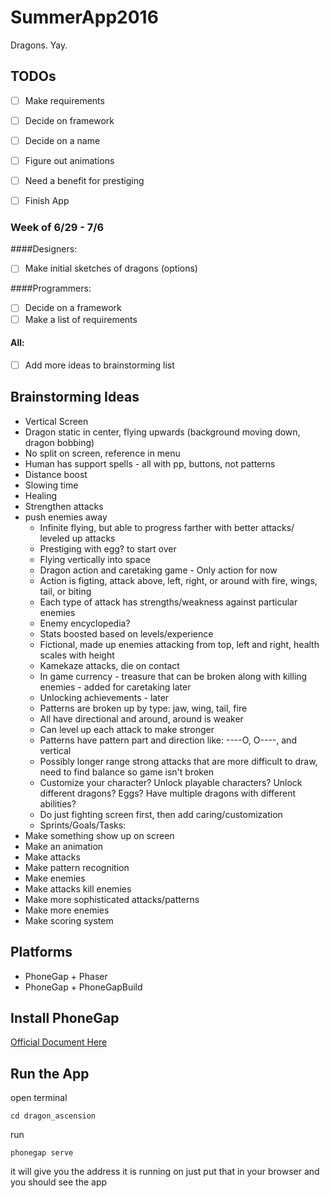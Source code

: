 # SummerApp2016
Dragons. Yay.

## TODOs
  - [ ] Make requirements  
  - [ ] Decide on framework  
  - [ ] Decide on a name 
  - [ ] Figure out animations
  - [ ] Need a benefit for prestiging
  - [ ] Finish App  
 
 
### Week of 6/29 - 7/6


####Designers:   
 - [ ] Make initial sketches of dragons (options) 
 
####Programmers:   
 - [ ] Decide on a framework 
 - [ ] Make a list of requirements  
 
#### All:  
 - [ ] Add more ideas to brainstorming list
 
 
## Brainstorming Ideas
  - Vertical Screen
  - Dragon static in center, flying upwards (background moving down, dragon bobbing)
  - No split on screen, reference in menu
  - Human has support spells - all with pp, buttons, not patterns
- Distance boost
- Slowing time
- Healing
- Strengthen attacks
- push enemies away
  - Infinite flying, but able to progress farther with better attacks/ leveled up attacks
  - Prestiging with egg? to start over
  - Flying vertically into space
  - Dragon action and caretaking game - Only action for now
  - Action is figting, attack above, left, right, or around with fire, wings, tail, or biting
  - Each type of attack has strengths/weakness against particular enemies
  - Enemy encyclopedia?
  - Stats boosted based on levels/experience
  - Fictional, made up enemies attacking from top, left and right, health scales with height
  - Kamekaze attacks, die on contact
  - In game currency - treasure that can be broken along with killing enemies - added for caretaking later
  - Unlocking achievements - later
  - Patterns are broken up by type: jaw, wing, tail, fire
  - All have directional and around, around is weaker
  - Can level up each attack to make stronger
  - Patterns have pattern part and direction like: ----O, O----, and vertical
  - Possibly longer range strong attacks that are more difficult to draw, need to find balance so game isn't broken
  - Customize your character? Unlock playable characters? Unlock different dragons? Eggs? Have multiple dragons with different abilities?
  - Do just fighting screen first, then add caring/customization
  - Sprints/Goals/Tasks:
- Make something show up on screen
- Make an animation
- Make attacks
- Make pattern recognition
- Make enemies
- Make attacks kill enemies
- Make more sophisticated attacks/patterns
- Make more enemies
- Make scoring system

## Platforms 
 - PhoneGap + Phaser
 - PhoneGap + PhoneGapBuild
 
## Install PhoneGap
[Official Document Here](http://docs.phonegap.com/getting-started/1-install-phonegap/cli)

## Run the App
 open terminal
 
 `` cd dragon_ascension ``
 
 run
 
 `` phonegap serve ``
 
 it will give you the address it is running on
 just put that in your browser and you should see the app

